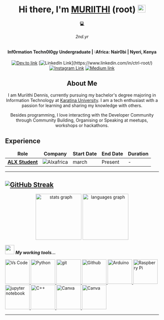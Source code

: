<!-------------------------------------------------------Hi there, I'm Dennis------------------------------>
<div align="center">
  <h1>Hi there, I'm <a href="https://twitter.com/toor_ctrl" target="_blank">MURIITHI</a> (root) <img src="https://media.giphy.com/media/hvRJCLFzcasrR4ia7z/giphy.gif" width="25px"> </h1>
</div>
<div align="center">
  <h4>💻 <i><h6>2nd.yr</h6></i> Inf0rmation Techn0l0gy Undergraduate | :Africa: Nair0bi | Nyeri, Kenya </h4>  
</div>

<!----------------------------------------------------Social links------------------------------------------->

<div align="center">

[![Dev.to link](https://img.shields.io/badge/dev.to/lexer20%20-black.svg?&style=flat&logo=dev.to&logoColor=white)](https://dev.to/lexer20)
[![LinkedIn Link](https://img.shields.io/badge/linkedin/in/ctrl-root%20-%230077B5.svg?&style=flat&logo=linkedin&logoColor=white")](https://www.linkedin.com/in/ctrl-root/)
[![Instagram Link](https://img.shields.io/badge/instagram.com/ctrl.root%20-%23E4405F.svg?&style=flat&logo=Instagram&logoColor=white)](https://www.instagram.com/ctrl.root/)
[![Medium link](https://img.shields.io/badge/-medium.com/@lexer20-black.svg?&style=flat&logo=medium&logoColor=white)](https://medium.com/@lexer20)
</div>


<!---------------------------------------------------------- About Me---------------------------------------------------->
<div align="center">
  <h2>About Me</h2>
  <p>I am Muriithi Dennis, currently pursuing my bachelor's degree majoring in Information Technology at <a href="https://karu.ac.ke" target="_blank">Karatina University</a>. I am a tech enthusiast with a passion for learning and sharing my knowledge with others.</p> 
  <p>Besides programming, I love interacting with the Developer Community through Community Building, Organising or Speaking at meetups, workshops or hackathons.   </p>
  
</div>


<!------------------------------------------------------Experience----------------------------------->														
<h2>Experience</h2>
<table>
  <thead align="center">
    <tr border: none;>
      <td><b>Role</b></td>
      <td><b>Company</b></td>
      <td><b>Start Date</b></td>
      <td><b>End Date</b></td>
      <td><b>Duration</b></td>
    </tr>
  </thead>
  <tbody>
    <tr>
	    <td><a href="https://www.alxafrica.com/data-science//"><b>ALX Student </b></a></td>
      <td><img alt="Alxafrica" src="" /></td>
      <td>march</td>
      <td>Present</td>
      <td>-</td>
    </tr>
  </tbody>
</table>

	
	
	
---
  [![GitHub Streak](http://github-readme-streak-stats.herokuapp.com?user=ctrl-root&theme=dark&background=000000)](https://git.io/streak-stats)
---
   
<div align="center">
  <img src="https://github-readme-stats.vercel.app/api?hide_title=false&hide_rank=false&show_icons=true&include_all_commits=true&count_private=true&disable_animations=false&theme=github_dark&locale=en&hide_border=true&username=CodingWithEnjoy" height="150" alt="stats graph"  />
  <img src="https://github-readme-stats.vercel.app/api/top-langs?locale=en&hide_title=false&layout=compact&card_width=320&langs_count=30&theme=github_dark&hide_border=true&username=CodingWithEnjoy" height="150" alt="languages graph"  />
</div>
  
<img src="https://media.giphy.com/media/iY8CRBdQXODJSCERIr/giphy.gif" width="30" >&nbsp;***My working tools...***
<!-- Working Tools    -->
  

<a href="https://code.visualstudio.com/"> <img alt="Vs Code"      src="https://cdn.jsdelivr.net/gh/devicons/devicon/icons/vscode/vscode-original-wordmark.svg"     width="80">
<a  href="https://www.python.org/" ><img alt="Python" src="https://cdn.jsdelivr.net/gh/devicons/devicon/icons/python/python-original-wordmark.svg"  width="80">
<a href="https://git-scm.com/">   <img alt="git" src="https://cdn.jsdelivr.net/gh/devicons/devicon/icons/git/git-plain-wordmark.svg"  width="80">
<a href="https://github.com/">   <img alt="Github" src="https://cdn.jsdelivr.net/gh/devicons/devicon/icons/github/github-original-wordmark.svg"  width="80">
<a href="https://www.arduino.cc/">  <img alt="Arduino" src="https://cdn.jsdelivr.net/gh/devicons/devicon/icons/arduino/arduino-original-wordmark.svg"  width="80">
<a href="https://www.raspberrypi.org">  <img alt="Raspberry Pi" src="https://cdn.jsdelivr.net/gh/devicons/devicon/icons/raspberrypi/raspberrypi-original.svg"  width="80">
<a href="https://jupyter.org/">   <img alt="jupyter notebook" src="https://cdn.jsdelivr.net/gh/devicons/devicon/icons/jupyter/jupyter-original-wordmark.svg"  width="80">
<a href="https://en.wikipedia.org/wiki/C%2B%2B" >   <img alt="C++" src="https://cdn.jsdelivr.net/gh/devicons/devicon/icons/cplusplus/cplusplus-plain.svg"  width="80">
<a href="http://canva.com/" >   <img alt="Canva" src="https://cdn.jsdelivr.net/gh/devicons/devicon/icons/canva/canva-original.svg"  width="80">
<a href="https://fxhome.com/product/hitfilm-express" >   <img alt="Canva" src="https://img.icons8.com/fluency/48/000000/hitfilm-express.png"  width="80">
 
 
---
  
